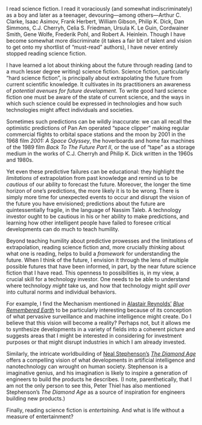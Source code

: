 <p class="lede">I read science fiction. I read it voraciously (and somewhat indiscriminately) as a boy and later as a teenager, devouring—among others—Arthur C. Clarke, Isaac Asimov, Frank Herbert, William Gibson, Philip K. Dick, Dan Simmons, C.J. Cherryh, Celia S. Friedman, Ursula K. Le Guin, Cordwainer Smith, Gene Wolfe, Frederik Pohl, and Robert A. Heinlein. Though I have become somewhat more discriminate (it takes a fair bit of talent and vision to get onto my shortlist of “must-read” authors), I have never entirely stopped reading science fiction.</p>

I have learned a lot about thinking about the future through reading (and to a much lesser degree writing) science fiction. Science fiction, particularly “hard science fiction”, is principally about extrapolating the future from current scientific knowledge. It cultivates in its practitioners an awareness of _potential avenues for future development._ To write good hard science fiction one must be aware of the state of current science, and the ways in which such science could be expressed in technologies and how such technologies might affect individuals and societies. 

Sometimes such predictions can be wildly inaccurate: we can all recall the optimistic predictions of Pan Am operated “space clipper” making regular commercial flights to orbital space stations and the moon by 2001 in the 1968 film <cite>2001: A Space Odyssey</cite>, the hoverboards and home fax machines of the 1989 film <cite>Back To The Future Part II</cite>, or the use of “tape” as a storage medium in the works of C.J. Cherryh and Philip K. Dick written in the 1960s and 1980s.

Yet even these predictive failures can be educational: they highlight the _limitations_ of extrapolation from past knowledge and remind us to be _cautious_ of our ability to forecast the future. Moreover, the longer the time horizon of one’s predictions, the more likely it is to be wrong. There is simply more time for unexpected events to occur and disrupt the vision of the future you have envisioned; predictions about the future are quintessentially fragile, in the language of Nassim Taleb. A technology investor ought to be cautious in his or her ability to make predictions, and learning how other intelligent people have failed to foresee critical developments can do much to teach humility. 

Beyond teaching humility about predictive prowesses and the limitations of extrapolation, reading science fiction and, more crucially _thinking_ about what one is reading, helps to build a _framework_ for understanding the future. When I think of the future, I envision it through the lens of multiple possible futures that have been informed, in part, by the near future science fiction that I have read. This openness to possibilities is, in my view, a crucial skill for a technology investor. One needs to be able to understand where technology _might_ take us, and how that technology might _spill over_ into cultural norms and individual behaviors. 

For example, I find the Mechanism mentioned in [Alastair Reynolds’](http://www.alastairreynolds.com/) <cite>[Blue Remembered Earth](http://www.amazon.com/gp/product/0425256162/ref=as_li_tl?ie=UTF8&camp=1789&creative=390957&creativeASIN=0425256162&linkCode=as2&tag=81idea-20&linkId=YBETRBK3VU3XL66T)</cite> to be particularly interesting because of its conception of what pervasive surveillance and machine intelligence might create. Do I believe that this vision will become a reality? Perhaps not, but it allows me to synthesize developments in a variety of fields into a coherent picture and suggests areas that I might be interested in considering for investment purposes or that might disrupt industries in which I am already invested. 

Similarly, the intricate worldbuilding of [Neal Stephenson’s](http://www.nealstephenson.com/) <cite>[The Diamond Age](http://www.amazon.com/gp/product/0553380966/ref=as_li_tl?ie=UTF8&camp=1789&creative=390957&creativeASIN=0553380966&linkCode=as2&tag=81idea-20&linkId=INGHEVW56KU32HTE)</cite> offers a compelling vision of what developments in artificial intelligence and nanotechnology can wrought on human society. Stephenson is a imaginative genius, and his imagination is likely to inspire a generation of engineers to build the products he describes. (I note, parenthetically, that I am not the only person to see this, Peter Thiel has also mentioned Stephenson’s <cite>The Diamond Age</cite> as a source of inspiration for engineers building new products.) 

Finally, reading science fiction is _entertaining._ And what is life without a measure of entertainment?